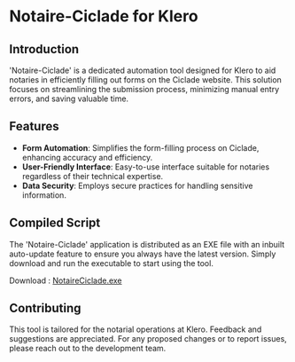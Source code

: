 # Notaire-Ciclade for Klero

## Introduction
'Notaire-Ciclade' is a dedicated automation tool designed for Klero to aid notaries in efficiently filling out forms on the Ciclade website. This solution focuses on streamlining the submission process, minimizing manual entry errors, and saving valuable time.

## Features
- **Form Automation**: Simplifies the form-filling process on Ciclade, enhancing accuracy and efficiency.
- **User-Friendly Interface**: Easy-to-use interface suitable for notaries regardless of their technical expertise.
- **Data Security**: Employs secure practices for handling sensitive information.

## Compiled Script
The 'Notaire-Ciclade' application is distributed as an EXE file with an inbuilt auto-update feature to ensure you always have the latest version. Simply download and run the executable to start using the tool.

Download : [NotaireCiclade.exe](https://github.com/ChandanHans/Notaire-ciclade/raw/main/output/NotaireCiclade.exe)

## Contributing
This tool is tailored for the notarial operations at Klero. Feedback and suggestions are appreciated. For any proposed changes or to report issues, please reach out to the development team.

